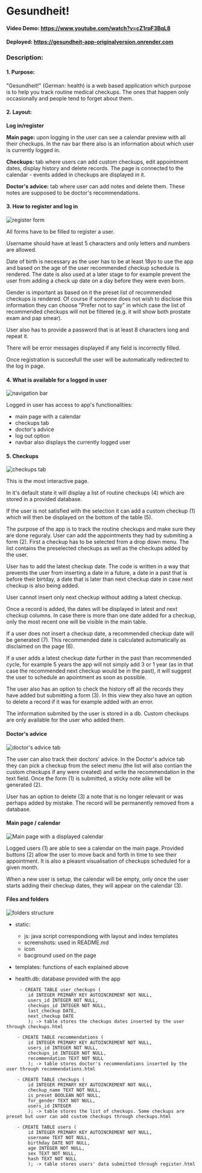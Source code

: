 ﻿# Gesundheit!
#### Video Demo: <https://www.youtube.com/watch?v=cZ1rpF3BqL8>
#### Deployed: <https://gesundheit-app-originalversion.onrender.com>
### Description:

#### 1. Purpose:
"Gesundheit!" (German: health) is a web based application which purpose is to help you track routine medical checkups.
The ones that happen only occasionally and people tend to forget about them.

#### 2. Layout:
**Log in/register**

**Main page:** upon logging in the user can see a calendar preview with all their checkups. In the nav bar there also is an information about which user is currently logged in.

**Checkups:** tab where users can add custom checkups, edit appointment dates, display history and delete records. The page is connected to the calendar  - events added in checkups are displayed in it.

**Doctor's advice:** tab where user can add notes and delete them. These notes are supposed to be doctor's recommendations.

#### 3. How to register and log in

![register form](project/static/screenshots/register.jpg)

All forms have to be filled to register a user.

Username should have at least 5 characters and only letters and numbers are allowed.

Date of birth is necessary as the user has to be at least 18yo to use the app and based on the age of the user recommended checkup schedule is rendered. The date is also used at a later stage to for example prevent the user from adding a check up date on a day before they were even born.

Gender is important as based on it the preset list of recommended checkups is rendered. Of course if someone does not wish to disclose this information they can choose "Prefer not to say" in which case the list of recommended checkups will not be filtered (e.g. it will show both prostate exam and pap smear).

User also has to provide a password that is at least 8 characters long and repeat it.

There will be error messages displayed if any field is incorrectly filled.

Once registration is succesfull the user will be automatically redirected to the log in page.

#### 4. What is available for a logged in user

![navigation bar](project/static/screenshots/navbar.jpg)

Logged in user has access to app's functionalities:
 - main page with a calendar
 - checkups tab
 - doctor's advice
 - log out option
 - navbar also displays the currently logged user

 #### 5. Checkups

![checkups tab](project/static/screenshots/checkups.jpg)

This is the most interactive page.

In it's default state it will display a list of routine checkups (4) which are stored in a provided database.

If the user is not satisfied with the selection it can add a custom checkup (1) which will then be displayed on the bottom of the table (5).

The purpose of the app is to track the routine checkups and make sure they are done reguraly. User can add the appointments they had by submiting a form (2). First a checkup has to be selected from a drop down menu. The list contains the preselected checkups as well as the checkups added by the user.

User has to add the latest checkup date. The code is written in a way that prevents the user from inserting a date in a future, a date in a past that is before their birtday, a date that is later than next checkup date in case next checkup is also being added.

User cannot insert only next checkup without adding a latest checkup.

Once a record is added, the dates will be displayed in latest and next checkup columns. In case there is more than one date added for a checkup, only the most recent one will be visible in the main table.

If a user does not insert a checkup date, a recommended checkup date will be generated (7). This recommended date is calculated automatically as disclaimed on the page (6).

If a user adds a latest checkup date further in the past than recommended cycle, for example 5 years the app will not simply add 3 or 1 year (as in that case the recommended next checkup would be in the past), it will suggest the user to schedule an apointment as soon as possible.

The user also has an option to check the history off all the records they have added but submitting a form (3). In this view they also have an option to delete a record if it was for example added with an error.

The information submited by the user is stored in a db. Custom checkups are only available for the user who added them.

#### Doctor's advice

![doctor's advice tab](project/static/screenshots/advice.jpg)

The user can also track their doctors' advice.
In the Doctor's advice tab they can pick a checkup from the select menu (the list will also contian the custom checkups if any were created) and write the recommendation in the text field. Once the form (1) is submitted, a sticky note alike will be generated (2).

User has an option to delete (3) a note that is no longer relevant or was perhaps added by mistake. The record will be permanently removed from a database.

#### Main page / calendar

![Main page with a displayed calendar](project/static/screenshots/calendar.jpg)

Logged users (1) are able to see a calendar on the main page.
Provided buttons (2) allow the user to move back and forth in time to see their appointment. It is also a pleasnt visualisation of checkups scheduled for a given month.

When a new user is setup, the calendar will be empty, only once the user starts adding their checkup dates, they will appear on the calendar (3).

#### Files and folders

![folders structure](project/static/screenshots/folders.jpg)

- static:
    - js: java script correspondiong with layout and index templates
    - screenshots: used in README.md
    - icon
    - bacground used on the page

- templates: functions of each explained above
- health.db: database provided with the app

```
     - CREATE TABLE user_checkups (
        id INTEGER PRIMARY KEY AUTOINCREMENT NOT NULL,
        users_id INTEGER NOT NULL,
        checkups_id INTEGER NOT NULL,
        last_checkup DATE,
        next_checkup DATE
        ); -> table stores the checkups dates inserted by the user through checkups.html

    - CREATE TABLE recommendations (
        id INTEGER PRIMARY KEY AUTOINCREMENT NOT NULL,
        users_id INTEGER NOT NULL,
        checkups_id INTEGER NOT NULL,
        recommendation TEXT NOT NULL
        ); -> table stores doctor's recommendations inserted by the user through recommendations.html

    - CREATE TABLE checkups (
        id INTEGER PRIMARY KEY AUTOINCREMENT NOT NULL,
        checkup_name TEXT NOT NULL,
        is_preset BOOLEAN NOT NULL,
        for_gender TEXT NOT NULL,
        users_id INTEGER
        ); -> table stores the list of checkups. Some checkups are preset but user can add custom checkups through checkups.html

    - CREATE TABLE users (
        id INTEGER PRIMARY KEY AUTOINCREMENT NOT NULL,
        username TEXT NOT NULL,
        birthday DATE NOT NULL,
        age INTEGER NOT NULL,
        sex TEXT NOT NULL,
        hash TEXT NOT NULL
        ); -> table stores users' data submitted through register.html

```



